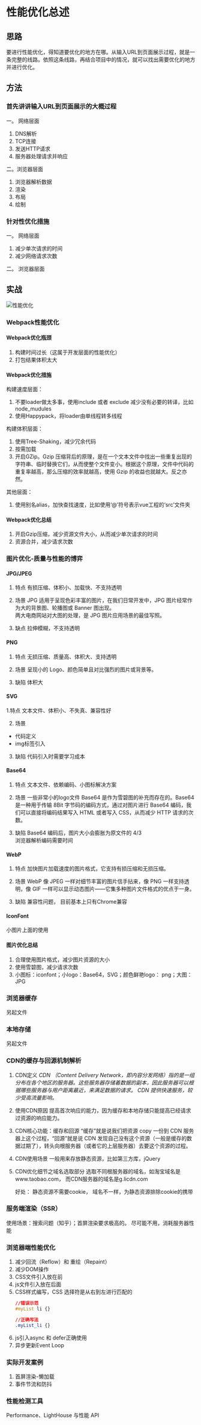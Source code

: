 # 性能优化总述

## 思路
要进行性能优化，得知道要优化的地方在哪。从输入URL到页面展示过程，就是一条完整的线路。依照这条线路，再结合项目中的情况，就可以找出需要优化的地方并进行优化。

## 方法

### 首先讲讲输入URL到页面展示的大概过程  
一。 网络层面
1. DNS解析
2. TCP连接
3. 发送HTTP请求
4. 服务器处理请求并响应

二。浏览器层面
1. 浏览器解析数据
2. 渲染
3. 布局
4. 绘制

### 针对性优化措施  
一。 网络层面
1. 减少单次请求的时间
2. 减少网络请求次数

二。 浏览器层面

## 实战
![性能优化](https://raw.githubusercontent.com/zhiwenxuan/My_web_note/master/img/performance-optimize.jpeg
)

### Webpack性能优化

#### Webpack优化瓶颈
1. 构建时间过长（这属于开发层面的性能优化）
2. 打包结果体积太大

#### Webpack优化措施
构建速度层面：  
1. 不要loader做太多事，使用include 或者 exclude 减少没有必要的转译，比如node_mudules
2. 使用Happypack，将loader由单线程转多线程

构建体积层面：  
1. 使用Tree-Shaking，减少冗余代码
2. 按需加载
3. 开启GZip。Gzip 压缩背后的原理，是在一个文本文件中找出一些重复出现的字符串、临时替换它们，从而使整个文件变小。根据这个原理，文件中代码的重复率越高，那么压缩的效率就越高，使用 Gzip 的收益也就越大。反之亦然。

其他层面： 
1. 使用别名alias，加快查找速度，比如使用‘@’符号表示vue工程的‘src’文件夹

#### Webpack优化总结
1. 开启Gzip压缩，减少资源文件大小，从而减少单次请求的时间
2. 资源合并，减少请求次数

### 图片优化-质量与性能的博弈

#### JPG/JPEG
1. 特点
    有损压缩、体积小、加载快、不支持透明

2. 场景
    JPG 适用于呈现色彩丰富的图片，在我们日常开发中，JPG 图片经常作为大的背景图、轮播图或 Banner 图出现。  
    两大电商网站对大图的处理，是 JPG 图片应用场景的最佳写照。

3. 缺点
    拉伸模糊，不支持透明

#### PNG
1. 特点
无损压缩、质量高、体积大、支持透明

2. 场景
呈现小的 Logo、颜色简单且对比强烈的图片或背景等。

3. 缺陷
体积大

#### SVG
1.特点
文本文件、体积小、不失真、兼容性好

2. 场景
- 代码定义
- img标签引入

3. 缺陷
代码引入时需要学习成本

#### Base64
1. 特点
文本文件、依赖编码、小图标解决方案

2. 场景
一些非常小的logo文件
Base64 是作为雪碧图的补充而存在的。Base64 是一种用于传输 8Bit 字节码的编码方式，通过对图片进行 Base64 编码，我们可以直接将编码结果写入 HTML 或者写入 CSS，从而减少 HTTP 请求的次数。  



3. 缺陷
Base64 编码后，图片大小会膨胀为原文件的 4/3   
浏览器解析编码需要时间

#### WebP
1. 特点
加快图片加载速度的图片格式，它支持有损压缩和无损压缩。

2. 场景
WebP 像 JPEG 一样对细节丰富的图片信手拈来，像 PNG 一样支持透明，像 GIF 一样可以显示动态图片——它集多种图片文件格式的优点于一身。  

3. 缺陷
兼容性问题， 目前基本上只有Chrome兼容

#### IconFont
小图片上面的使用

#### 图片优化总结
1. 合理使用图片格式，减少图片资源的大小
2. 使用雪碧图，减少请求次数
3. 小图标：iconfont；小logo：Base64，SVG；颜色鲜艳logo： png；大图：JPG

### 浏览器缓存
另起文件

### 本地存储
另起文件

### CDN的缓存与回源机制解析
1. CDN定义
    *CDN （Content Delivery Network，即内容分发网络）指的是一组分布在各个地区的服务器。这些服务器存储着数据的副本，因此服务器可以根据哪些服务器与用户距离最近，来满足数据的请求。 CDN 提供快速服务，较少受高流量影响。*

2. 使用CDN原因
    提高首次响应的能力，因为缓存和本地存储只能提高已经请求过资源的响应能力。

3. CDN核心功能：缓存和回源
    “缓存”就是说我们把资源 copy 一份到 CDN 服务器上这个过程，“回源”就是说 CDN 发现自己没有这个资源（一般是缓存的数据过期了），转头向根服务器（或者它的上层服务器）去要这个资源的过程。

4. CDN使用场景
    一般用来存放静态资源，比如第三方库，jQuery

5. CDN优化细节之域名选取部分
    选取不同根服务器的域名，如淘宝域名是www.taobao.com， 而CDN服务器的域名是g.licdn.com

    好处： 静态资源不需要cookie， 域名不一样，为静态资源排除cookie的携带

### 服务端渲染（SSR）
使用场景：搜索问题（知乎）；首屏渲染要求极高的。 尽可能不用，消耗服务器性能

### 浏览器端性能优化
1. 减少回流（Reflow）和 重绘（Repaint）
2. 减少DOM操作
3. CSS文件引入放在前
4. js文件引入放在后面
5. CSS样式编写，CSS 选择符是从右到左进行匹配的
    ```css
    //错误示范
    #myList li {}

    //正确写法
    .myList_li {}
    ```
6. js引入async 和 defer正确使用
7. 异步更新Event Loop

### 实际开发案例
1. 首屏渲染-懒加载
2. 事件节流和防抖

### 性能检测工具
Performance、LightHouse 与性能 API



